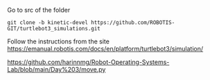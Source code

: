 Go to src of the folder
```
git clone -b kinetic-devel https://github.com/ROBOTIS-GIT/turtlebot3_simulations.git
```
Follow the instructions from the site
https://emanual.robotis.com/docs/en/platform/turtlebot3/simulation/

https://github.com/harinnmg/Robot-Operating-Systems-Lab/blob/main/Day%203/move.py
